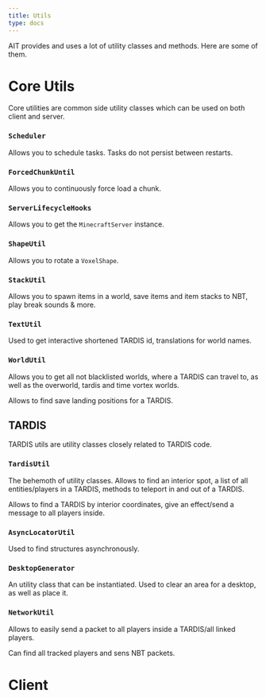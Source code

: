 ```yaml
---
title: Utils
type: docs
---
```


AIT provides and uses a lot of utility classes and methods. Here are some of them.

# Core Utils
Core utilities are common side utility classes which can be used on both client and server.

### `Scheduler`
Allows you to schedule tasks. Tasks do not persist between restarts.

### `ForcedChunkUntil`
Allows you to continuously force load a chunk.

### `ServerLifecycleHooks`
Allows you to get the `MinecraftServer` instance.

### `ShapeUtil`
Allows you to rotate a `VoxelShape`.

### `StackUtil`
Allows you to spawn items in a world, save items and item stacks to NBT, play break sounds & more.

### `TextUtil`
Used to get interactive shortened TARDIS id, translations for world names.

### `WorldUtil`
Allows you to get all not blacklisted worlds, where a TARDIS can travel to, as well as the overworld, tardis and time vortex worlds.

Allows to find save landing positions for a TARDIS.

## TARDIS
TARDIS utils are utility classes closely related to TARDIS code.

### `TardisUtil`
The behemoth of utility classes. Allows to find an interior spot, a list of all entities/players in a TARDIS, methods to teleport in and out of a TARDIS.

Allows to find a TARDIS by interior coordinates, give an effect/send a message to all players inside.

### `AsyncLocatorUtil`
Used to find structures asynchronously.

### `DesktopGenerator`
An utility class that can be instantiated. Used to clear an area for a desktop, as well as place it.

### `NetworkUtil`
Allows to easily send a packet to all players inside a TARDIS/all linked players.

Can find all tracked players and sens NBT packets.

# Client
